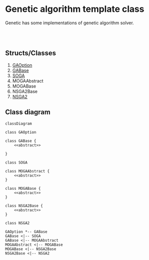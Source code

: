 # Genetic algorithm template class

Genetic has some implementations of genetic algorithm solver.

<br>
<br>

## Structs/Classes
1. [GAOption](./Genetic/GAOption.md)
2. [GABase](./Genetic/GABase.md)
3. [SOGA](./Genetic/SOGA.md)
4. MOGAAbstract
5. MOGABase
6. NSGA2Base
7. [NSGA2](./Genetic/NSGA2.md)

## Class diagram
```mermaid
classDiagram

class GAOption 

class GABase {
    <<abstract>>

}

class SOGA 

class MOGAAbstract {
    <<abstract>>
}

class MOGABase {
    <<abstract>>
}

class NSGA2Base {
    <<abstract>>
}

class NSGA2

GAOption *-- GABase
GABase <|-- SOGA
GABase <|-- MOGAAbstract
MOGAAbstract <|-- MOGABase
MOGABase <|-- NSGA2Base
NSGA2Base <|-- NSGA2

```